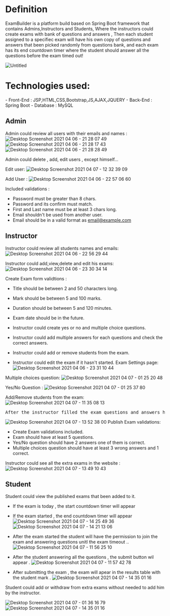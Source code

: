 <h1>Definition</h1>
<p>ExamBuilder is a platform build based on Spring Boot framework that contains Admins,Instructors and Students, Where the instructors could create exams with bank of questions and answers ,
Then each student assigned to a specifiec exam will have his own copy of questions and answers that been picked randomly from questions bank,
and each exam has its end countdown timer where the student should answer all the questions before the exam timed out!</p>


![Untitled](https://user-images.githubusercontent.com/74168043/113866240-c1216c80-97b5-11eb-8620-f9f66ea0f4bf.png)

<h1>Technologies used:</h1>
- Front-End : JSP,HTML,CSS,Bootstrap,JS,AJAX,JQUERY
- Back-End : Spring Boot
- Database : MySQL


<h2>Admin</h2>

Admin could review all users with their emails and names :
![Desktop Screenshot 2021 04 06 - 21 28 07 49](https://user-images.githubusercontent.com/74168043/113844215-ed7cbf00-979c-11eb-8428-bcfaa10a1a99.png)
![Desktop Screenshot 2021 04 06 - 21 28 17 43](https://user-images.githubusercontent.com/74168043/113844235-f1a8dc80-979c-11eb-9fda-a66941db2c73.png)
![Desktop Screenshot 2021 04 06 - 21 28 28 49](https://user-images.githubusercontent.com/74168043/113844248-f40b3680-979c-11eb-8b88-0520b891575b.png)

Admin could delete , add, edit users , except himself...

Edit user:
![Desktop Screenshot 2021 04 07 - 12 32 39 09](https://user-images.githubusercontent.com/74168043/113844692-6f6ce800-979d-11eb-8321-5da12c390261.png)

Add User :
![Desktop Screenshot 2021 04 06 - 22 57 06 60](https://user-images.githubusercontent.com/74168043/113844834-94f9f180-979d-11eb-9452-3283632f4430.png)

 Included validations :
- Password must be greater than 8 chars.
- Password and its confirm must match.
- First and Last name must be at least 3 chars long.
- Email shouldn't be used from another user.
- Email should be in a valid format as email@example.com

<h2>Instructor</h2>

Instructor could review all students names and emails:
![Desktop Screenshot 2021 04 06 - 22 56 29 44](https://user-images.githubusercontent.com/74168043/113845779-86600a00-979e-11eb-930f-1ab6532a821c.png)

Instructor could add,view,delete and edit his exams:
![Desktop Screenshot 2021 04 06 - 23 30 34 14](https://user-images.githubusercontent.com/74168043/113847322-089cfe00-97a0-11eb-91f4-e6aa8cf2c8e3.png)

Create Exam form validtions :
 - Title should be between 2 and 50 characters long.
 - Mark should be between 5 and 100 marks.
 - Duration should be between 5 and 120 minutes.
 - Exam date should be in the future.

- Instructor could create yes or no and multiple choice questions.
- Instructor could add multiple answers for each questions and check the correct answers.
- Instructor could add or remove students from the exam.
- Instructor could edit the exam if it hasn't started.
Exam Settings page:
![Desktop Screenshot 2021 04 06 - 23 31 10 44](https://user-images.githubusercontent.com/74168043/113850087-c6c18700-97a2-11eb-8706-db75bf821dd4.png)

Multiple choices question:
![Desktop Screenshot 2021 04 07 - 01 25 20 48](https://user-images.githubusercontent.com/74168043/113853607-8401ae00-97a6-11eb-9d72-3b119f18a985.png)

Yes/No Question :
![Desktop Screenshot 2021 04 07 - 01 25 37 80](https://user-images.githubusercontent.com/74168043/113853760-b57a7980-97a6-11eb-984c-a9ef5dc9f87c.png)

Add/Remove students from the exam:
![Desktop Screenshot 2021 04 07 - 11 35 08 13](https://user-images.githubusercontent.com/74168043/113854011-07230400-97a7-11eb-8557-3b0928c915a0.png)

<pre>After the instructor filled the exam questions and answers he could publish the exam so it could be shown by students</pre>
![Desktop Screenshot 2021 04 07 - 13 52 38 00](https://user-images.githubusercontent.com/74168043/113855301-8d8c1580-97a8-11eb-83d8-22ed095fd53b.png)
Publish Exam validations:
- Create Exam validations included.
- Exam should have at least 5 questions.
- Yes/No question should have 2 answers one of them is correct.
- Multiple choices question should have at least 3 wrong answers and 1 correct.

Instructor could see all the extra exams in the website :
![Desktop Screenshot 2021 04 07 - 13 49 10 43](https://user-images.githubusercontent.com/74168043/113854977-28d0bb00-97a8-11eb-93b5-4fdf1c187985.png)

<h2>Student</h2>

Student could view the published exams that been added to it.
 * If the exam is today , the start countdown timer will appear
 * If the exam started , the end countdown timer will appear
![Desktop Screenshot 2021 04 07 - 14 25 49 36](https://user-images.githubusercontent.com/74168043/113859150-40f70900-97ad-11eb-8b9b-e03116e5bca1.png)
![Desktop Screenshot 2021 04 07 - 14 21 13 06](https://user-images.githubusercontent.com/74168043/113859168-448a9000-97ad-11eb-911e-232cce0eeb93.png)
* After the exam started the student will have the permission to join the exam and answering questions unitl the exam timeout .. 
![Desktop Screenshot 2021 04 07 - 11 56 25 10](https://user-images.githubusercontent.com/74168043/113859519-aa771780-97ad-11eb-8442-b4d18460a352.png)
* After the student answering all the questions , the submit button wil appear .
![Desktop Screenshot 2021 04 07 - 11 57 42 78](https://user-images.githubusercontent.com/74168043/113859703-e316f100-97ad-11eb-928d-3db6d9a01d6e.png)

* After submitting the exam , the exam will apear in the results table with the student mark .
![Desktop Screenshot 2021 04 07 - 14 35 01 16](https://user-images.githubusercontent.com/74168043/113860266-81a35200-97ae-11eb-8e56-63e10b500f0f.png)

Student could add or withdraw from extra exams without needed to add him by the instructor.

![Desktop Screenshot 2021 04 07 - 01 36 16 79](https://user-images.githubusercontent.com/74168043/113860716-05f5d500-97af-11eb-8d95-3b8625bd1ae3.png)
![Desktop Screenshot 2021 04 07 - 14 35 01 16](https://user-images.githubusercontent.com/74168043/113860763-15751e00-97af-11eb-929b-8ea1e3492b8b.png)







